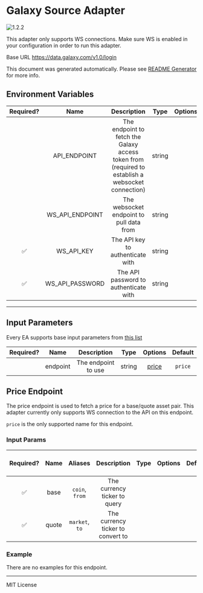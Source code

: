 # Galaxy Source Adapter

![1.2.2](https://img.shields.io/github/package-json/v/smartcontractkit/external-adapters-js?filename=packages/sources/galaxy/package.json)

This adapter only supports WS connections. Make sure WS is enabled in your configuration in order to run this adapter.

Base URL https://data.galaxy.com/v1.0/login

This document was generated automatically. Please see [README Generator](../../scripts#readme-generator) for more info.

## Environment Variables

| Required? |      Name       |                                            Description                                            |  Type  | Options |               Default                |
| :-------: | :-------------: | :-----------------------------------------------------------------------------------------------: | :----: | :-----: | :----------------------------------: |
|           |  API_ENDPOINT   | The endpoint to fetch the Galaxy access token from (required to establish a websocket connection) | string |         | `https://data.galaxy.com/v1.0/login` |
|           | WS_API_ENDPOINT |                             The websocket endpoint to pull data from                              | string |         |   `wss://data.galaxy.com/v1.0/ws`    |
|    ✅     |   WS_API_KEY    |                                 The API key to authenticate with                                  | string |         |                                      |
|    ✅     | WS_API_PASSWORD |                               The API password to authenticate with                               | string |         |                                      |

---

## Input Parameters

Every EA supports base input parameters from [this list](../../core/bootstrap#base-input-parameters)

| Required? |   Name   |     Description     |  Type  |         Options          | Default |
| :-------: | :------: | :-----------------: | :----: | :----------------------: | :-----: |
|           | endpoint | The endpoint to use | string | [price](#price-endpoint) | `price` |

## Price Endpoint

The price endpoint is used to fetch a price for a base/quote asset pair. This adapter currently only supports WS connection to the API on this endpoint.

`price` is the only supported name for this endpoint.

### Input Params

| Required? | Name  |    Aliases     |            Description            | Type | Options | Default | Depends On | Not Valid With |
| :-------: | :---: | :------------: | :-------------------------------: | :--: | :-----: | :-----: | :--------: | :------------: |
|    ✅     | base  | `coin`, `from` |   The currency ticker to query    |      |         |         |            |                |
|    ✅     | quote | `market`, `to` | The currency ticker to convert to |      |         |         |            |                |

### Example

There are no examples for this endpoint.

---

MIT License
